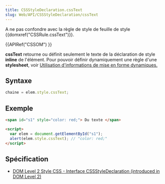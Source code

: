 ```yaml
---
title: CSSStyleDeclaration.cssText
slug: Web/API/CSSStyleDeclaration/cssText
---
```


A ne pas confondre avec la règle de style de feuille de style {{domxref("CSSRule.cssText")}}.

{{APIRef("CSSOM") }}

**cssText** retourne ou définit seulement le texte de la déclaration de style **inline** de l'élément. Pour pouvoir définir dynamiquement une règle d'une **stylesheet**, voir [Utilisation d'informations de mise en forme dynamiques.](/fr/docs/Web/API/CSS_Object_Model/Using_dynamic_styling_information)

## Syntaxe

```js
chaine = elem.style.cssText;
```

## Exemple

```html
<span id="s1" style="color: red;"> Du texte </span>

<script>
  var elem = document.getElementById("s1");
  alert(elem.style.cssText); // "color: red;"
</script>
```

## Spécification

- [DOM Level 2 Style CSS - Interface CSSStyleDeclaration (introduced in DOM Level 2)](https://www.w3.org/TR/DOM-Level-2-Style/css.html#CSS-CSSStyleDeclaration)
